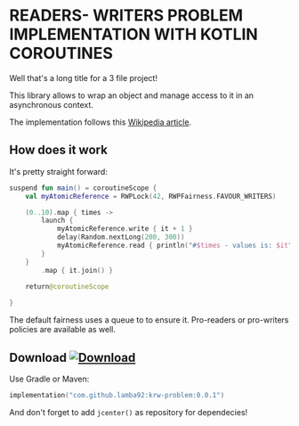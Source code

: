 # READERS- WRITERS PROBLEM IMPLEMENTATION WITH KOTLIN COROUTINES

Well that's a long title for a 3 file project!

This library allows to wrap an object and manage access to it in an asynchronous context.

The implementation follows this [Wikipedia article](https://en.wikipedia.org/wiki/Readers%E2%80%93writers_problem).

## How does it work
It's pretty straight forward:
```kotlin
suspend fun main() = coroutineScope {
    val myAtomicReference = RWPLock(42, RWPFairness.FAVOUR_WRITERS)

    (0..10).map { times ->
        launch {
            myAtomicReference.write { it + 1 }
            delay(Random.nextLong(200, 300))
            myAtomicReference.read { println("#$times - values is: $it") }
        }
    }
        .map { it.join() }
    
    return@coroutineScope

}
```

The default fairness uses a queue to to ensure it. Pro-readers or pro-writers policies are available as well.

## Download  [ ![Download](https://api.bintray.com/packages/lamba92/com.github.lamba92/krwp-solver/images/download.svg) ](https://bintray.com/lamba92/com.github.lamba92/krwp-solver/_latestVersion)
Use Gradle or Maven:
```kotlin
implementation("com.github.lamba92:krw-problem:0.0.1")
```

And don't forget to add `jcenter()` as repository for dependecies!
